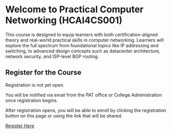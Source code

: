 # Welcome to Practical Computer Networking (HCAI4CS001)

This course is designed to equip learners with both certification-aligned theory and real-world practical skills in computer networking. Learners will explore the full spectrum from foundational topics like IP addressing and switching, to advanced design concepts such as datacenter architecture, network security, and ISP-level BGP routing.

## Register for the Course
Registration is not yet open.

You will be notified via email from the PAT office or College Administration once registration begins.

After registration opens, you will be able to enroll by clicking the registration button on this page or using the link that will be shared.

[Register Here](#)

